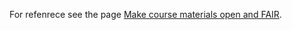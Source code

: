 For refenrece see the page [Make course materials open and FAIR](../../topics/FAIR-training-flowchart/flowchart_description.md).